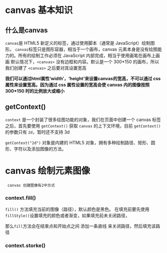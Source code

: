 # canvas 基本知识

  ## 什么是canvas

  `canvas`是 HTML5 新定义的标签，通过使用脚本（通常是 JavaScript）绘制图形。
  `canvas`标签只是图形容器，相当于一个画布，canvas 元素本身是没有绘图能力的。所有的绘制工作必须在 JavaScript 内部完成，相当于使用画笔在画布上画画
  默认情况下，`<canvas>` 没有边框和内容。默认是一个 300*150 的画布，所以我们创建了 `<canvas>` 之后要对其设置宽高

  **我们可以通过html属性‘width’，‘height’来设置canvas的宽高，不可以通过 css 属性来设置宽高。因为通过 css 属性设置的宽高会使 canvas 内的图像按照 300*150 时的比例放大或缩小**

  ## getContext()

  `context` 是一个封装了很多绘图功能的对象，我们在页面中创建一个 canvas 标签之后，首先要使用 `getContext()` 获取 `canvas` 的上下文环境，目前 `getContext()` 的参数只有 `2d`，暂时还不支持 3d

  `getContext("2d")` 对象是内建的 HTML5 对象，拥有多种绘制路径、矩形、圆形、字符以及添加图像的方法。

  # canvas 绘制元素图像

     canvas 创建图像有2中方式

   ### context.fill()

   `fill()` 方法填充当前的图像（路径），默认颜色是黑色。 在填充前要先使用`fillStyle()`设置填充的颜色或者渐变，如果填充前未关闭路径，
   
那么`fill`方法会在结束点和开始点之间 添加一条直线 来关闭路径，然后填充该路径

  ### context.storke()

    